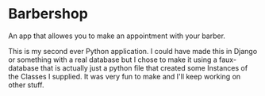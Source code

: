 # Barbershop
An app that allowes you to make an appointment with your barber.

This is my second ever Python application. I could have made this in Django or something with a real database but I chose to make it using a faux-database that is actually just a python file that created some Instances of the Classes I supplied. It was very fun to make and I'll keep working on other stuff.
